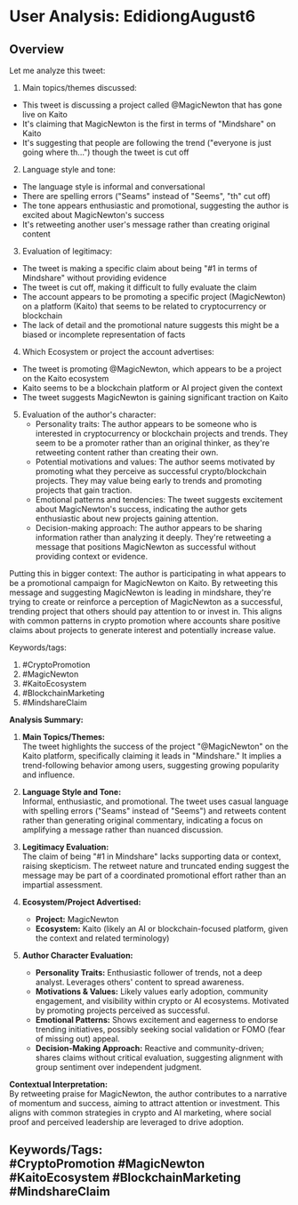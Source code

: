 # User Analysis: EdidiongAugust6

## Overview

<think>
Let me analyze this tweet:

1. Main topics/themes discussed:
- This tweet is discussing a project called @MagicNewton that has gone live on Kaito
- It's claiming that MagicNewton is the first in terms of "Mindshare" on Kaito
- It's suggesting that people are following the trend ("everyone is just going where th...") though the tweet is cut off

2. Language style and tone:
- The language style is informal and conversational
- There are spelling errors ("Seams" instead of "Seems", "th" cut off)
- The tone appears enthusiastic and promotional, suggesting the author is excited about MagicNewton's success
- It's retweeting another user's message rather than creating original content

3. Evaluation of legitimacy:
- The tweet is making a specific claim about being "#1 in terms of Mindshare" without providing evidence
- The tweet is cut off, making it difficult to fully evaluate the claim
- The account appears to be promoting a specific project (MagicNewton) on a platform (Kaito) that seems to be related to cryptocurrency or blockchain
- The lack of detail and the promotional nature suggests this might be a biased or incomplete representation of facts

4. Which Ecosystem or project the account advertises:
- The tweet is promoting @MagicNewton, which appears to be a project on the Kaito ecosystem
- Kaito seems to be a blockchain platform or AI project given the context
- The tweet suggests MagicNewton is gaining significant traction on Kaito

5. Evaluation of the author's character:
   - Personality traits: The author appears to be someone who is interested in cryptocurrency or blockchain projects and trends. They seem to be a promoter rather than an original thinker, as they're retweeting content rather than creating their own.
   - Potential motivations and values: The author seems motivated by promoting what they perceive as successful crypto/blockchain projects. They may value being early to trends and promoting projects that gain traction.
   - Emotional patterns and tendencies: The tweet suggests excitement about MagicNewton's success, indicating the author gets enthusiastic about new projects gaining attention.
   - Decision-making approach: The author appears to be sharing information rather than analyzing it deeply. They're retweeting a message that positions MagicNewton as successful without providing context or evidence.

Putting this in bigger context: The author is participating in what appears to be a promotional campaign for MagicNewton on Kaito. By retweeting this message and suggesting MagicNewton is leading in mindshare, they're trying to create or reinforce a perception of MagicNewton as a successful, trending project that others should pay attention to or invest in. This aligns with common patterns in crypto promotion where accounts share positive claims about projects to generate interest and potentially increase value.

Keywords/tags:
1. #CryptoPromotion
2. #MagicNewton
3. #KaitoEcosystem
4. #BlockchainMarketing
5. #MindshareClaim
</think>

**Analysis Summary:**

1. **Main Topics/Themes:**  
   The tweet highlights the success of the project "@MagicNewton" on the Kaito platform, specifically claiming it leads in "Mindshare." It implies a trend-following behavior among users, suggesting growing popularity and influence.

2. **Language Style and Tone:**  
   Informal, enthusiastic, and promotional. The tweet uses casual language with spelling errors ("Seams" instead of "Seems") and retweets content rather than generating original commentary, indicating a focus on amplifying a message rather than nuanced discussion.

3. **Legitimacy Evaluation:**  
   The claim of being "#1 in Mindshare" lacks supporting data or context, raising skepticism. The retweet nature and truncated ending suggest the message may be part of a coordinated promotional effort rather than an impartial assessment.

4. **Ecosystem/Project Advertised:**  
   - **Project:** MagicNewton  
   - **Ecosystem:** Kaito (likely an AI or blockchain-focused platform, given the context and related terminology)

5. **Author Character Evaluation:**  
   - **Personality Traits:** Enthusiastic follower of trends, not a deep analyst. Leverages others' content to spread awareness.  
   - **Motivations & Values:** Likely values early adoption, community engagement, and visibility within crypto or AI ecosystems. Motivated by promoting projects perceived as successful.  
   - **Emotional Patterns:** Shows excitement and eagerness to endorse trending initiatives, possibly seeking social validation or FOMO (fear of missing out) appeal.  
   - **Decision-Making Approach:** Reactive and community-driven; shares claims without critical evaluation, suggesting alignment with group sentiment over independent judgment.

**Contextual Interpretation:**  
By retweeting praise for MagicNewton, the author contributes to a narrative of momentum and success, aiming to attract attention or investment. This aligns with common strategies in crypto and AI marketing, where social proof and perceived leadership are leveraged to drive adoption.

**Keywords/Tags:**  
#CryptoPromotion #MagicNewton #KaitoEcosystem #BlockchainMarketing #MindshareClaim
---

